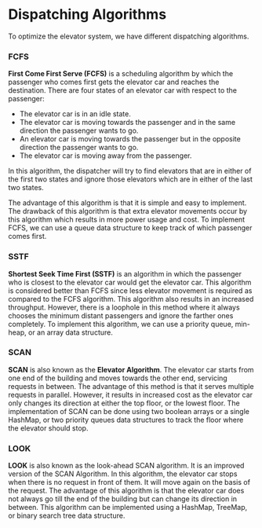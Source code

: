 # Dispatching Algorithms

To optimize the elevator system, we have different dispatching algorithms.

### **FCFS**

**First Come First Serve (FCFS)** is a scheduling algorithm by which the passenger who comes first gets the elevator car and reaches the destination. There are four states of an elevator car with respect to the passenger:

- The elevator car is in an idle state.
- The elevator car is moving towards the passenger and in the same direction the passenger wants to go.
- An elevator car is moving towards the passenger but in the opposite direction the passenger wants to go.
- The elevator car is moving away from the passenger.

In this algorithm, the dispatcher will try to find elevators that are in either of the first two states and ignore those elevators which are in either of the last two states.

The advantage of this algorithm is that it is simple and easy to implement. The drawback of this algorithm is that extra elevator movements occur by this algorithm which results in more power usage and cost. To implement FCFS, we can use a queue data structure to keep track of which passenger comes first.

### **SSTF**

**Shortest Seek Time First (SSTF)** is an algorithm in which the passenger who is closest to the elevator car would get the elevator car. This algorithm is considered better than FCFS since less elevator movement is required as compared to the FCFS algorithm. This algorithm also results in an increased throughput. However, there is a loophole in this method where it always chooses the minimum distant passengers and ignore the farther ones completely. To implement this algorithm, we can use a priority queue, min-heap, or an array data structure.

### **SCAN**

**SCAN** is also known as the **Elevator Algorithm**. The elevator car starts from one end of the building and moves towards the other end, servicing requests in between. The advantage of this method is that it serves multiple requests in parallel. However, it results in increased cost as the elevator car only changes its direction at either the top floor, or the lowest floor. The implementation of SCAN can be done using two boolean arrays or a single HashMap, or two priority queues data structures to track the floor where the elevator should stop.

### **LOOK**

**LOOK** is also known as the look-ahead SCAN algorithm. It is an improved version of the SCAN Algorithm. In this algorithm, the elevator car stops when there is no request in front of them. It will move again on the basis of the request. The advantage of this algorithm is that the elevator car does not always go till the end of the building but can change its direction in between. This algorithm can be implemented using a HashMap, TreeMap, or binary search tree data structure.